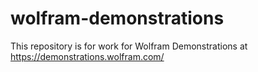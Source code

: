 # wolfram-demonstrations
This repository is for work for Wolfram Demonstrations at https://demonstrations.wolfram.com/
